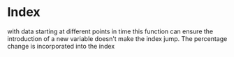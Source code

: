 # Index
with data starting at different points in time this function can ensure the introduction of a new variable doesn't make the index jump. The percentage change is incorporated into the index
